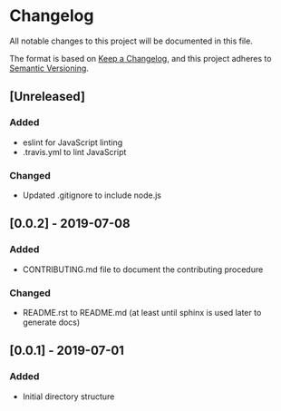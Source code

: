 # Changelog

All notable changes to this project will be documented in this file.

The format is based on [Keep a Changelog](https://keepachangelog.com/en/1.0.0/),
and this project adheres to [Semantic Versioning](https://semver.org/spec/v2.0.0.html).

## [Unreleased]

### Added

- eslint for JavaScript linting
- .travis.yml to lint JavaScript

### Changed

- Updated .gitignore to include node.js

## [0.0.2] - 2019-07-08

### Added

- CONTRIBUTING.md file to document the contributing procedure

### Changed

- README.rst to README.md (at least until sphinx is used later to generate docs)

## [0.0.1] - 2019-07-01

### Added

- Initial directory structure
